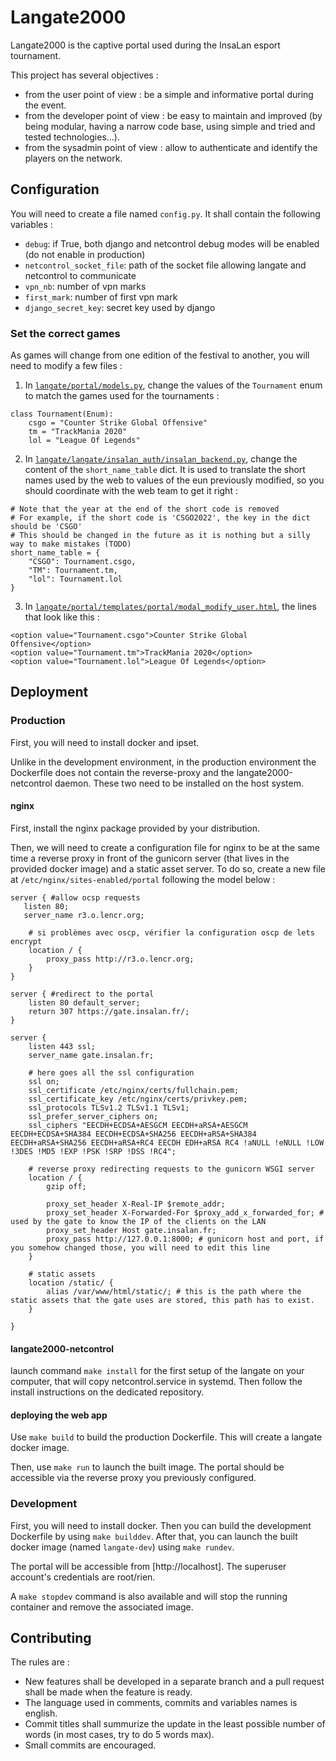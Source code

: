 # Langate2000

Langate2000 is the captive portal used during the InsaLan esport tournament.

This project has several objectives :

* from the user point of view : be a simple and informative portal during the event.
* from the developer point of view : be easy to maintain and improved (by being modular, having a narrow code base, using simple and tried and tested technologies...).
* from the sysadmin point of view : allow to authenticate and identify the players on the network.

## Configuration

You will need to create a file named `config.py`.
It shall contain the following variables :
* `debug`: if True, both django and netcontrol debug modes will be enabled (do not enable in production)
* `netcontrol_socket_file`: path of the socket file allowing langate and netcontrol to communicate
* `vpn_nb`: number of vpn marks
* `first_mark`: number of first vpn mark
* `django_secret_key`: secret key used by django

### Set the correct games

As games will change from one edition of the festival to another, you will need to modify a few files :
1. In [`langate/portal/models.py`](langate/portal/models.py), change the values of the `Tournament` enum to match the games used for the tournaments :
```
class Tournament(Enum):
    csgo = "Counter Strike Global Offensive"
    tm = "TrackMania 2020"
    lol = "League Of Legends"
```
2. In [`langate/langate/insalan_auth/insalan_backend.py`](langate/langate/insalan_auth/insalan_backend.py), change the content of the `short_name_table` dict. It is used to translate the short names used by the web to values of the eun previously modified, so you should coordinate with the web team to get it right :
```
# Note that the year at the end of the short code is removed
# For example, if the short code is 'CSGO2022', the key in the dict should be 'CSGO'
# This should be changed in the future as it is nothing but a silly way to make mistakes (TODO)
short_name_table = {
	"CSGO": Tournament.csgo,
	"TM": Tournament.tm,
	"lol": Tournament.lol
}
```
3. In [`langate/portal/templates/portal/modal_modify_user.html`](langate/portal/templates/portal/modal_modify_user.html), the lines that look like this :
```
<option value="Tournament.csgo">Counter Strike Global Offensive</option>
<option value="Tournament.tm">TrackMania 2020</option>
<option value="Tournament.lol">League Of Legends</option>
```

## Deployment

### Production

First, you will need to install docker and ipset.

Unlike in the development environment, in the production environment the Dockerfile does not contain the reverse-proxy and the langate2000-netcontrol daemon. These two need to be installed on the host system.

#### nginx

First, install the nginx package provided by your distribution.

Then, we will need to create a configuration file for nginx to be at the same time a reverse proxy in front of the gunicorn server (that lives in the provided docker image) and a static asset server. To do so, create a new file at `/etc/nginx/sites-enabled/portal` following the model below :

```nginx
server { #allow ocsp requests
   listen 80;
   server_name r3.o.lencr.org;

    # si problèmes avec oscp, vérifier la configuration oscp de lets encrypt
    location / {
        proxy_pass http://r3.o.lencr.org;
    }
}

server { #redirect to the portal
    listen 80 default_server;
    return 307 https://gate.insalan.fr/;
}

server {
    listen 443 ssl;
    server_name gate.insalan.fr;

    # here goes all the ssl configuration
    ssl on;
    ssl_certificate /etc/nginx/certs/fullchain.pem;
    ssl_certificate_key /etc/nginx/certs/privkey.pem;
    ssl_protocols TLSv1.2 TLSv1.1 TLSv1;
    ssl_prefer_server_ciphers on;
    ssl_ciphers "EECDH+ECDSA+AESGCM EECDH+aRSA+AESGCM EECDH+ECDSA+SHA384 EECDH+ECDSA+SHA256 EECDH+aRSA+SHA384 EECDH+aRSA+SHA256 EECDH+aRSA+RC4 EECDH EDH+aRSA RC4 !aNULL !eNULL !LOW !3DES !MD5 !EXP !PSK !SRP !DSS !RC4";
    
    # reverse proxy redirecting requests to the gunicorn WSGI server
    location / {
        gzip off;

        proxy_set_header X-Real-IP $remote_addr;
        proxy_set_header X-Forwarded-For $proxy_add_x_forwarded_for; # used by the gate to know the IP of the clients on the LAN
        proxy_set_header Host gate.insalan.fr;
        proxy_pass http://127.0.0.1:8000; # gunicorn host and port, if you somehow changed those, you will need to edit this line
    }

    # static assets
    location /static/ {
        alias /var/www/html/static/; # this is the path where the static assets that the gate uses are stored, this path has to exist.
    }

}
```

#### langate2000-netcontrol

launch command `make install` for the first setup of the langate on your computer, that will copy netcontrol.service in systemd.
Then follow the install instructions on the dedicated repository.

#### deploying the web app

Use `make build` to build the production Dockerfile.
This will create a langate docker image.

Then, use `make run` to launch the built image.
The portal should be accessible via the reverse proxy you previously configured.

### Development

First, you will need to install docker.
Then you can build the development Dockerfile by using `make builddev`.
After that, you can launch the built docker image (named `langate-dev`) using `make rundev`.

The portal will be accessible from [http://localhost].
The superuser account's credentials are root/rien.

A `make stopdev` command is also available and will stop the running container and remove the associated image.

## Contributing

The rules are : 
* New features shall be developed in a separate branch and a pull request shall be made when the feature is ready.
* The language used in comments, commits and variables names is english.
* Commit titles shall summurize the update in the least possible number of words (in most cases, try to do 5 words max).
* Small commits are encouraged.
